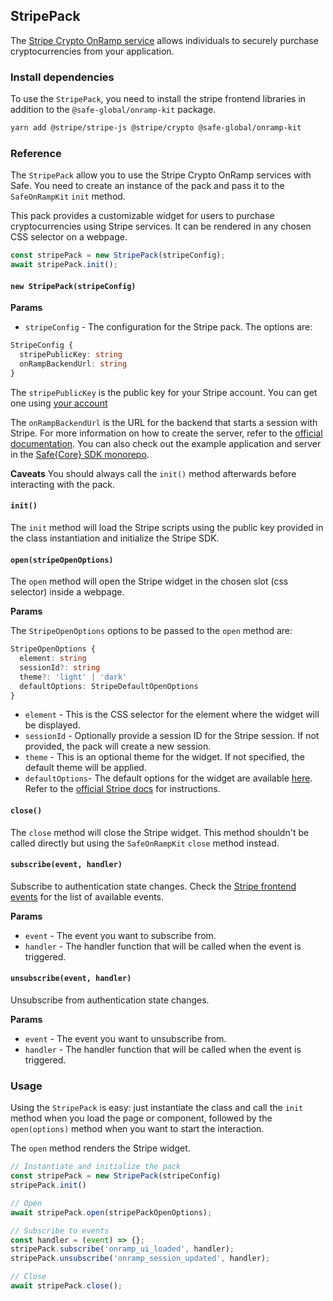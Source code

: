 ## StripePack

The [Stripe Crypto OnRamp service](https://stripe.com/docs/crypto/overview) allows individuals to securely purchase cryptocurrencies from your application.

### Install dependencies

To use the `StripePack`, you need to install the stripe frontend libraries in addition to the `@safe-global/onramp-kit` package.

```bash
yarn add @stripe/stripe-js @stripe/crypto @safe-global/onramp-kit
```

### Reference

The `StripePack` allow you to use the Stripe Crypto OnRamp services with Safe. You need to create an instance of the pack and pass it to the `SafeOnRampKit` `init` method.

This pack provides a customizable widget for users to purchase cryptocurrencies using Stripe services. It can be rendered in any chosen CSS selector on a webpage.

```typescript
const stripePack = new StripePack(stripeConfig);
await stripePack.init();
```

#### `new StripePack(stripeConfig)`

**Params**

- `stripeConfig` - The configuration for the Stripe pack. The options are:

```typescript
StripeConfig {
  stripePublicKey: string
  onRampBackendUrl: string
}
```

The `stripePublicKey` is the public key for your Stripe account. You can get one using [your account](https://stripe.com/docs/keys#obtain-api-keys)

The `onRampBackendUrl` is the URL for the backend that starts a session with Stripe. For more information on how to create the server, refer to the [official documentation](https://stripe.com/docs/crypto/quickstart#init-stripe). You can also check out the example application and server in the [Safe{Core} SDK monorepo](https://github.com/safe-global/safe-core-sdk/tree/main/packages/onramp-kit/example/server).

**Caveats**
You should always call the `init()` method afterwards before interacting with the pack.

#### `init()`

The `init` method will load the Stripe scripts using the public key provided in the class instantiation and initialize the Stripe SDK.

#### `open(stripeOpenOptions)`

The `open` method will open the Stripe widget in the chosen slot (css selector) inside a webpage.

**Params**

The `StripeOpenOptions` options to be passed to the `open` method are:

```typescript
StripeOpenOptions {
  element: string
  sessionId?: string
  theme?: 'light' | 'dark'
  defaultOptions: StripeDefaultOpenOptions
}
```

- `element` - This is the CSS selector for the element where the widget will be displayed.
- `sessionId` - Optionally provide a session ID for the Stripe session. If not provided, the pack will create a new session.
- `theme` - This is an optional theme for the widget. If not specified, the default theme will be applied.
- `defaultOptions`- The default options for the widget are available [here](https://github.com/safe-global/safe-core-sdk/blob/f2e8e82d88d815d7b278f605a125f4cfb2816020/packages/onramp-kit/src/packs/stripe/types.ts#L104-L109). Refer to the [official Stripe docs](https://stripe.com/docs/crypto/using-the-api) for instructions.

#### `close()`

The `close` method will close the Stripe widget. This method shouldn't be called directly but using the `SafeOnRampKit` `close` method instead.

#### `subscribe(event, handler)`

Subscribe to authentication state changes. Check the [Stripe frontend events](https://stripe.com/docs/crypto/using-the-api#frontend-events) for the list of available events.

**Params**

- `event` - The event you want to subscribe from.
- `handler` - The handler function that will be called when the event is triggered.

#### `unsubscribe(event, handler)`

Unsubscribe from authentication state changes.

**Params**

- `event` - The event you want to unsubscribe from.
- `handler` - The handler function that will be called when the event is triggered.

### Usage

Using the `StripePack` is easy: just instantiate the class and call the `init` method when you load the page or component, followed by the `open(options)` method when you want to start the interaction.

The `open` method renders the Stripe widget.

```typescript
// Instantiate and initialize the pack
const stripePack = new StripePack(stripeConfig)
stripePack.init()

// Open
await stripePack.open(stripePackOpenOptions);

// Subscribe to events
const handler = (event) => {};
stripePack.subscribe('onramp_ui_loaded', handler);
stripePack.unsubscribe('onramp_session_updated', handler);

// Close
await stripePack.close();
```